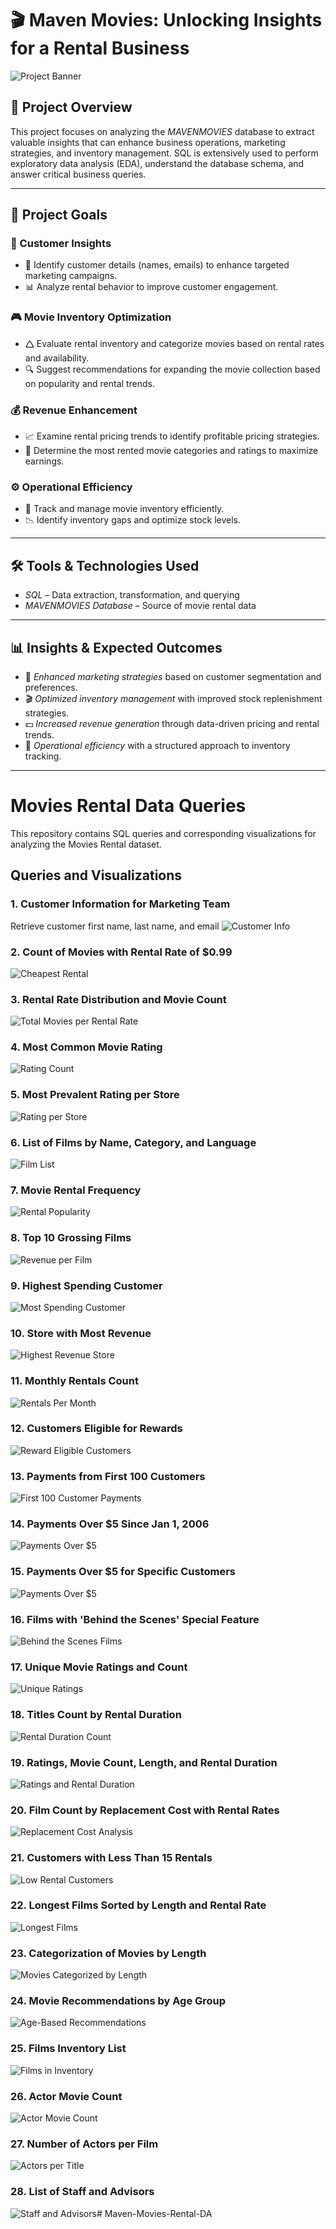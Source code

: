 # 🎬 Maven Movies: Unlocking Insights for a Rental Business

![Project Banner](https://static.vecteezy.com/system/resources/previews/013/129/586/non_2x/cd-dvd-studio-flat-color-icon-icon-banner-template-free-vector.jpg)

## 📌 Project Overview
This project focuses on analyzing the *MAVENMOVIES* database to extract valuable insights that can enhance business operations, marketing strategies, and inventory management. SQL is extensively used to perform exploratory data analysis (EDA), understand the database schema, and answer critical business queries.


---

## 🎯 Project Goals

### 🛒 Customer Insights

- 📌 Identify customer details (names, emails) to enhance targeted marketing campaigns.
- 📊 Analyze rental behavior to improve customer engagement.

### 🎮 Movie Inventory Optimization

- 🛆 Evaluate rental inventory and categorize movies based on rental rates and availability.
- 🔍 Suggest recommendations for expanding the movie collection based on popularity and rental trends.

### 💰 Revenue Enhancement

- 📈 Examine rental pricing trends to identify profitable pricing strategies.
- 🎥 Determine the most rented movie categories and ratings to maximize earnings.

### ⚙️ Operational Efficiency

- 📌 Track and manage movie inventory efficiently.
- 📉 Identify inventory gaps and optimize stock levels.

---

## 🛠️ Tools & Technologies Used
- *SQL* – Data extraction, transformation, and querying
- *MAVENMOVIES Database* – Source of movie rental data

---

## 📊 Insights & Expected Outcomes
- 📢 *Enhanced marketing strategies* based on customer segmentation and preferences.
- 🎬 *Optimized inventory management* with improved stock replenishment strategies.
- 💵 *Increased revenue generation* through data-driven pricing and rental trends.
- 📌 *Operational efficiency* with a structured approach to inventory tracking.

---

# Movies Rental Data Queries

This repository contains SQL queries and corresponding visualizations for analyzing the Movies Rental dataset.

## Queries and Visualizations

### 1. Customer Information for Marketing Team
Retrieve customer first name, last name, and email 
![Customer Info](https://github.com/sudarshanjadhav2005/Maven-Movies-Rental-DA/blob/main/code_output/1.png)
### 2. Count of Movies with Rental Rate of $0.99
![Cheapest Rental](https://github.com/sudarshanjadhav2005/Maven-Movies-Rental-DA/blob/main/code_output/2.png )

### 3. Rental Rate Distribution and Movie Count
![Total Movies per Rental Rate](https://github.com/sudarshanjadhav2005/Maven-Movies-Rental-DA/blob/main/code_output/3.png)

### 4. Most Common Movie Rating
![Rating Count](https://github.com/sudarshanjadhav2005/Maven-Movies-Rental-DA/blob/main/code_output/4.png)

### 5. Most Prevalent Rating per Store
![Rating per Store](https://github.com/sudarshanjadhav2005/Maven-Movies-Rental-DA/blob/main/code_output/5.png)

### 6. List of Films by Name, Category, and Language
![Film List](https://github.com/sudarshanjadhav2005/Maven-Movies-Rental-DA/blob/main/code_output/6.png)

### 7. Movie Rental Frequency
![Rental Popularity](https://github.com/sudarshanjadhav2005/Maven-Movies-Rental-DA/blob/main/code_output/7.png)

### 8. Top 10 Grossing Films
![Revenue per Film](https://github.com/sudarshanjadhav2005/Maven-Movies-Rental-DA/blob/main/code_output/8.png)

### 9. Highest Spending Customer
![Most Spending Customer](https://github.com/sudarshanjadhav2005/Maven-Movies-Rental-DA/blob/main/code_output/9.png)

### 10. Store with Most Revenue
![Highest Revenue Store](https://github.com/sudarshanjadhav2005/Maven-Movies-Rental-DA/blob/main/code_output/10.png)

### 11. Monthly Rentals Count
![Rentals Per Month](https://github.com/sudarshanjadhav2005/Maven-Movies-Rental-DA/blob/main/code_output/11.png)

### 12. Customers Eligible for Rewards
![Reward Eligible Customers](https://github.com/sudarshanjadhav2005/Maven-Movies-Rental-DA/blob/main/code_output/12.png)

### 13. Payments from First 100 Customers
![First 100 Customer Payments](https://github.com/sudarshanjadhav2005/Maven-Movies-Rental-DA/blob/main/code_output/13.png)

### 14. Payments Over $5 Since Jan 1, 2006
![Payments Over $5](https://github.com/sudarshanjadhav2005/Maven-Movies-Rental-DA/blob/main/code_output/14.png)

### 15. Payments Over $5 for Specific Customers
![Payments Over $5](https://github.com/sudarshanjadhav2005/Maven-Movies-Rental-DA/blob/main/code_output/15.png)

### 16. Films with 'Behind the Scenes' Special Feature
![Behind the Scenes Films](https://github.com/sudarshanjadhav2005/Maven-Movies-Rental-DA/blob/main/code_output/17.png)

### 17. Unique Movie Ratings and Count
![Unique Ratings](https://github.com/sudarshanjadhav2005/Maven-Movies-Rental-DA/blob/main/code_output/18.png)

### 18. Titles Count by Rental Duration
![Rental Duration Count](https://github.com/sudarshanjadhav2005/Maven-Movies-Rental-DA/blob/main/code_output/18.png)

### 19. Ratings, Movie Count, Length, and Rental Duration
![Ratings and Rental Duration](https://github.com/sudarshanjadhav2005/Maven-Movies-Rental-DA/blob/main/code_output/19.png)

### 20. Film Count by Replacement Cost with Rental Rates
![Replacement Cost Analysis](https://github.com/sudarshanjadhav2005/Maven-Movies-Rental-DA/blob/main/code_output/20.png)

### 21. Customers with Less Than 15 Rentals
![Low Rental Customers](https://github.com/sudarshanjadhav2005/Maven-Movies-Rental-DA/blob/main/code_output/21.png)

### 22. Longest Films Sorted by Length and Rental Rate
![Longest Films](https://github.com/sudarshanjadhav2005/Maven-Movies-Rental-DA/blob/main/code_output/21.png)

### 23. Categorization of Movies by Length
![Movies Categorized by Length](https://github.com/sudarshanjadhav2005/Maven-Movies-Rental-DA/blob/main/code_output/22.png)

### 24. Movie Recommendations by Age Group
![Age-Based Recommendations](https://github.com/sudarshanjadhav2005/Maven-Movies-Rental-DA/blob/main/code_output/24.png)

### 25. Films Inventory List
![Films in Inventory](https://github.com/sudarshanjadhav2005/Maven-Movies-Rental-DA/blob/main/code_output/25.png)

### 26. Actor Movie Count
![Actor Movie Count](https://github.com/sudarshanjadhav2005/Maven-Movies-Rental-DA/blob/main/code_output/26.png)

### 27. Number of Actors per Film
![Actors per Title](https://github.com/sudarshanjadhav2005/Maven-Movies-Rental-DA/blob/main/code_output/27.png)

### 28. List of Staff and Advisors
![Staff and Advisors](https://github.com/sudarshanjadhav2005/Maven-Movies-Rental-DA/blob/main/code_output/28.png)# Maven-Movies-Rental-DA
